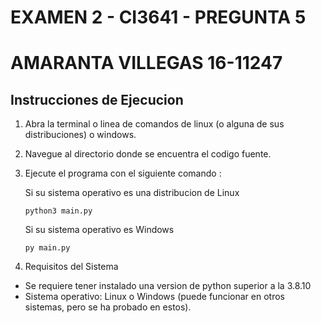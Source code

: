 # EXAMEN 2 - CI3641 - PREGUNTA 5
# AMARANTA VILLEGAS 16-11247

## Instrucciones de Ejecucion

1. Abra la terminal o linea de comandos de linux (o alguna de sus distribuciones) o windows.
2. Navegue al directorio donde se encuentra el codigo fuente.
3. Ejecute el programa con el siguiente comando :

    Si su sistema operativo es una distribucion de Linux

    ``` python3 main.py ```
    
    Si su sistema operativo es Windows

    ``` py main.py ```

4. Requisitos del Sistema

- Se requiere tener instalado una version de python superior a la 3.8.10 
- Sistema operativo: Linux o Windows (puede funcionar en otros sistemas, pero se ha probado en estos).